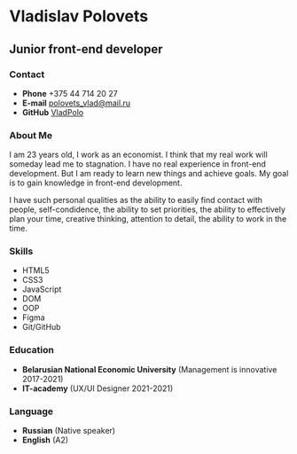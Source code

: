 # Vladislav Polovets
## Junior front-end developer
### Contact
* **Phone** +375 44 714 20 27
* **E-mail** polovets_vlad@mail.ru
* **GitHub** [VladPolo](https://github.com/VladPolo)
### About Me
I am 23 years old, I work as an economist. 
I think that my real work will someday lead me to stagnation.
I have no real experience in front-end development. 
But I am ready to learn new things and achieve goals. 
My goal is to gain knowledge in front-end development.

I have such personal qualities as the ability to easily 
find contact with people, self-condidence, the ability to set priorities,
the ability to effectively plan your time, creative thinking,
attention to detail, the ability to work in the time.
### Skills
* HTML5
* CSS3
* JavaScript
* DOM
* OOP
* Figma
* Git/GitHub
### Education
* **Belarusian National Economic University** (Management is innovative 2017-2021)
* **IT-academy** (UX/UI Designer 2021-2021)
### Language
* **Russian** (Native speaker)
* **English** (A2)
